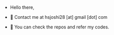 - Hello there,
- 📧 Contact me at hsjoshi28 [at] gmail [dot] com

- 📂 You can check the repos and refer my codes.
<!---
hsjoshi28/hsjoshi28 is a ✨ special ✨ repository because its `README.md` (this file) appears on your GitHub profile.
You can click the Preview link to take a look at your changes.
--->
